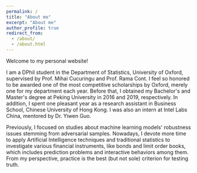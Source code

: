 ```yaml
---
permalink: /
title: "About me"
excerpt: "About me"
author_profile: true
redirect_from: 
  - /about/
  - /about.html
---
```


Welcome to my personal website! 

I am a DPhil student in the Department of Statistics, University of Oxford, supervised by Prof. Mihai Cucuringu and Prof. Rama Cont. I feel so honored to be awarded one of the most competitive scholarships by Oxford, merely one for my department each year. Before that, I obtained my Bachelor's and Master's degree at Peking University in 2016 and 2019, respectively. In addition, I spent one pleasant year as a research assistant in Business School, Chinese University of Hong Kong. I was also an intern at Intel Labs China, mentored by Dr. Yiwen Guo. 



Previously, I focused on studies about machine learning models' robustness issues stemming from adversarial samples. Nowadays, I devote more time to apply Artificial Intelligence techniques and traditional statistics to investigate various financial instruments, like bonds and limit order books, which includes prediction problems and interactive behaviors among them. From my perspective, practice is the best (but not sole) criterion for testing truth.